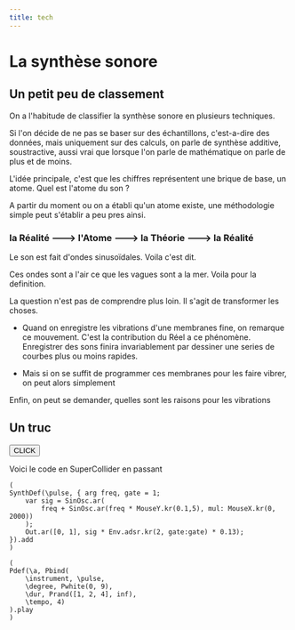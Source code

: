 ```yaml
---
title: tech
--- 
```

# La synthèse sonore

## Un petit peu de classement

On a l'habitude	de classifier la synthèse sonore en plusieurs techniques. 

Si l'on décide de ne pas se baser sur des échantillons, c'est-a-dire des données,
mais uniquement sur des calculs, on parle de synthèse additive, soustractive, aussi
vrai que lorsque l'on parle de mathématique on parle de plus et de moins. 

L'idée principale, c'est que les chiffres représentent une brique de base, un atome.
Quel est l'atome du son ?

A partir du moment ou on a établi qu'un atome existe, une méthodologie simple peut 
s'établir a peu pres ainsi.

### la Réalité ---> l'Atome ---> la Théorie ---> la Réalité

Le son est fait d'ondes sinusoïdales. Voila c'est dit.

Ces ondes sont a l'air ce que les vagues sont a la mer. Voila pour la definition.

La question n'est pas de comprendre plus loin. Il s'agit de transformer les choses.

* Quand on enregistre les vibrations d'une membranes fine, on remarque
ce mouvement. C'est la contribution du Réel a ce phénomène. Enregistrer des sons
finira invariablement par dessiner une series de courbes plus ou moins rapides.

* Mais si on se suffit de programmer ces membranes pour les faire vibrer,  
on peut alors simplement

Enfin, on peut se demander, quelles sont les raisons pour les vibrations 


## Un truc

<button id=start>CLICK</button> 
<canvas width=200 height=200 style='background:red;'></canvas>

Voici le code en SuperCollider en passant

```supercollider
(
SynthDef(\pulse, { arg freq, gate = 1;
	var sig = SinOsc.ar(
		freq + SinOsc.ar(freq * MouseY.kr(0.1,5), mul: MouseX.kr(0, 2000))
	);
	Out.ar([0, 1], sig * Env.adsr.kr(2, gate:gate) * 0.13);
}).add
)

(
Pdef(\a, Pbind(
	\instrument, \pulse,
	\degree, Pwhite(0, 9),
	\dur, Prand([1, 2, 4], inf),
	\tempo, 4)
).play
)
```